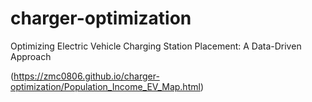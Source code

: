 # charger-optimization
Optimizing Electric Vehicle Charging Station Placement: A Data-Driven Approach

(https://zmc0806.github.io/charger-optimization/Population_Income_EV_Map.html)
